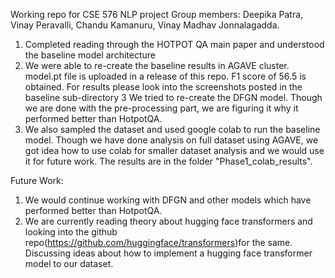 Working repo for CSE 576 NLP project
Group members: Deepika Patra, Vinay Peravalli, Chandu Kamanuru, Vinay Madhav Jonnalagadda.  

1. Completed reading through the HOTPOT QA main paper and understood the baseline model architecture
2. We were able to re-create the baseline results in AGAVE cluster. model.pt file is uploaded in a release of 
   this repo. F1 score of 56.5 is obtained. For results please look into the screenshots posted in the baseline sub-directory
3  We tried to re-create the DFGN model. Though we are done with the pre-processing part, we are figuring it why it performed better than HotpotQA.
4. We also sampled the dataset and used google colab to run the baseline model. Though we have done analysis on full dataset using AGAVE, we got idea how to use colab for smaller dataset analysis and we would use it for future work. The results are in the folder "Phase1_colab_results".

Future Work:

1. We would continue working with DFGN and other models which have performed better than HotpotQA.
2. We are currently reading theory about hugging face transformers and looking into the github repo(https://github.com/huggingface/transformers)for the same. Discussing ideas about how to implement a hugging face transformer model to our dataset.



